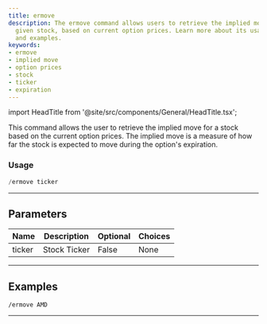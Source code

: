 ```yaml
---
title: ermove
description: The ermove command allows users to retrieve the implied move for any
  given stock, based on current option prices. Learn more about its usage, parameters,
  and examples.
keywords:
- ermove
- implied move
- option prices
- stock
- ticker
- expiration
---
```


import HeadTitle from '@site/src/components/General/HeadTitle.tsx';

<HeadTitle title="duediligence: ermove - Telegram Reference | OpenBB Bot Docs" />

This command allows the user to retrieve the implied move for a stock based on the current option prices. The implied move is a measure of how far the stock is expected to move during the option's expiration.

### Usage

```python wordwrap
/ermove ticker
```

---

## Parameters

| Name | Description | Optional | Choices |
| ---- | ----------- | -------- | ------- |
| ticker | Stock Ticker | False | None |


---

## Examples

```
/ermove AMD
```

---
